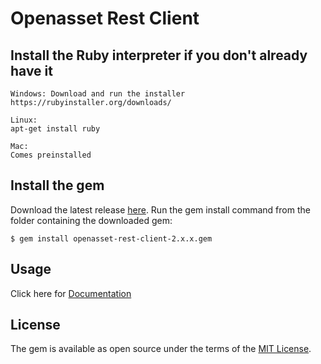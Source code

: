 # Openasset Rest Client

## Install the Ruby interpreter if you don't already have it

    Windows: Download and run the installer
    https://rubyinstaller.org/downloads/
    
    Linux:
    apt-get install ruby
    
    Mac:
    Comes preinstalled
    
## Install the gem

Download the latest release [here](https://github.com/axomic/openasset-rest-ruby/releases). Run the gem install command from the folder containing the downloaded gem:

    
    $ gem install openasset-rest-client-2.x.x.gem

## Usage

Click here for [Documentation](http://ec2-3-16-54-204.us-east-2.compute.amazonaws.com/docs/OpenAsset/RestClient)


## License

The gem is available as open source under the terms of the [MIT License](http://opensource.org/licenses/MIT).

